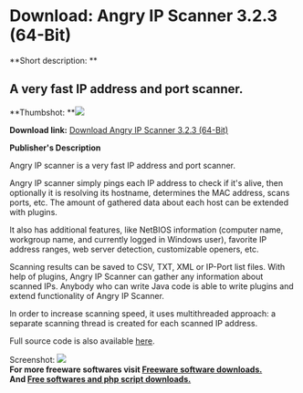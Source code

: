 # Download: Angry IP Scanner 3.2.3 (64-Bit)

**Short description: **

## A very fast IP address and port scanner.

  
**Thumbshot: **![](http://www.freewarefiles.com/screenshot/angryipscanner_md.jpg)   
  
**Download link:** [Download Angry IP Scanner 3.2.3 (64-Bit)](http://freesoftwares.boysofts.com/Angry-IP-Scanner-64-Bit_program_83695.html)  
  

**Publisher's Description**  
  

Angry IP scanner is a very fast IP address and port scanner.

Angry IP scanner simply pings each IP address to check if it's alive, then
optionally it is resolving its hostname, determines the MAC address, scans
ports, etc. The amount of gathered data about each host can be extended with
plugins.

It also has additional features, like NetBIOS information (computer name,
workgroup name, and currently logged in Windows user), favorite IP address
ranges, web server detection, customizable openers, etc.

Scanning results can be saved to CSV, TXT, XML or IP-Port list files. With
help of plugins, Angry IP Scanner can gather any information about scanned
IPs. Anybody who can write Java code is able to write plugins and extend
functionality of Angry IP Scanner.

In order to increase scanning speed, it uses multithreaded approach: a
separate scanning thread is created for each scanned IP address.

Full source code is also available [here](http://angryip.org/w/Download).

  
  
Screenshot: ![](http://www.freewarefiles.com/screenshot/angryipscanner.jpg)  
**For more freeware softwares visit [Freeware software downloads.](http://freesoftwares.boysofts.com/)**   
**And [Free softwares and php script downloads.](http://www.boysofts.com/)**

